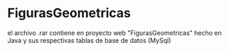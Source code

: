 # FigurasGeometricas
el archivo .rar contiene en proyecto web "FigurasGeometricas" hecho en Java y sus respectivas tablas de base de datos (MySql)

